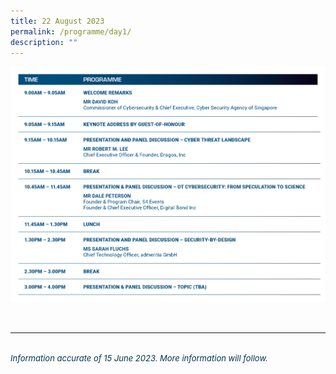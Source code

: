 ```yaml
---
title: 22 August 2023
permalink: /programme/day1/
description: ""
---
```

![](/images/2023%20PROGRAMME/230615_csa%20otcep%202023_programme%20table_day%2001.jpg)

<br><hr class="my-3 border-primary">	
*<font size="2"><font color="#073255"> Information accurate of 15 June 2023. More information will follow.</font></font>*